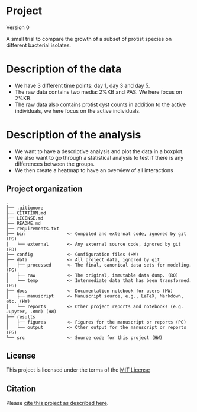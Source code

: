 # Project

Version 0

A small trial to compare the growth of a subset of protist species on different bacterial isolates.

# **Description of the data**
* We have 3 different time points: day 1, day 3 and day 5.
* The raw data contains two media: 2%KB and PAS. We here focus on 2%KB.
* The raw data also contains protist cyst counts in addition to the active individuals, we here focus on the active individuals.
  
# **Description of the analysis**
* We want to have a descriptive analysis and plot the data in a boxplot.
* We also want to go through a statistical analysis to test if there is any differences between the groups.
* We then create a heatmap to have an overview of all interactions 


## Project organization

```
.
├── .gitignore
├── CITATION.md
├── LICENSE.md
├── README.md
├── requirements.txt
├── bin                <- Compiled and external code, ignored by git (PG)
│   └── external       <- Any external source code, ignored by git (RO)
├── config             <- Configuration files (HW)
├── data               <- All project data, ignored by git
│   ├── processed      <- The final, canonical data sets for modeling. (PG)
│   ├── raw            <- The original, immutable data dump. (RO)
│   └── temp           <- Intermediate data that has been transformed. (PG)
├── docs               <- Documentation notebook for users (HW)
│   ├── manuscript     <- Manuscript source, e.g., LaTeX, Markdown, etc. (HW)
│   └── reports        <- Other project reports and notebooks (e.g. Jupyter, .Rmd) (HW)
├── results
│   ├── figures        <- Figures for the manuscript or reports (PG)
│   └── output         <- Other output for the manuscript or reports (PG)
└── src                <- Source code for this project (HW)

```


## License

This project is licensed under the terms of the [MIT License](/LICENSE.md)

## Citation

Please [cite this project as described here](/CITATION.md).

